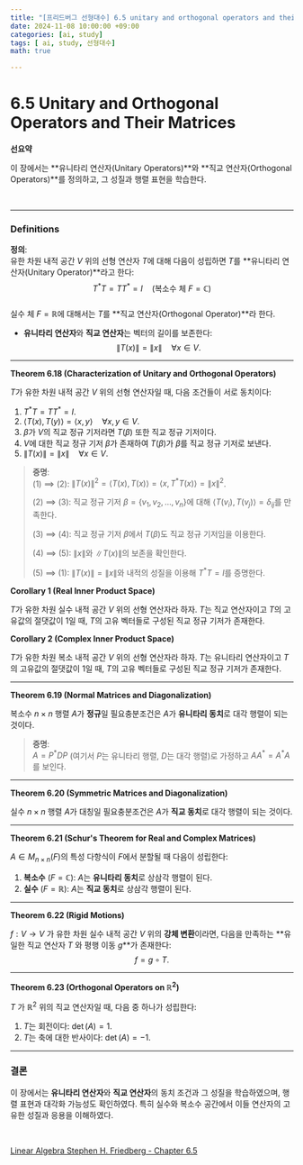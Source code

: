 ```yaml
---
title: "[프리드버그 선형대수] 6.5 unitary and orthogonal operators and their matrices"
date: 2024-11-08 10:00:00 +09:00  
categories: [ai, study]  
tags: [ ai, study, 선형대수]  
math: true  

---
```


# **6.5 Unitary and Orthogonal Operators and Their Matrices**

**선요약**  

이 장에서는 **유니타리 연산자(Unitary Operators)**와 **직교 연산자(Orthogonal Operators)**를 정의하고, 그 성질과 행렬 표현을 학습한다.  

<br/>

---

### **Definitions**  

**정의**:  
유한 차원 내적 공간 $V$ 위의 선형 연산자 $T$에 대해 다음이 성립하면 $T$를 **유니타리 연산자(Unitary Operator)**라고 한다:  
$$
T^*T = TT^* = I \quad \text{(복소수 체 $F = \mathbb{C}$)}
$$  
실수 체 $F = \mathbb{R}$에 대해서는 $T$를 **직교 연산자(Orthogonal Operator)**라 한다.  

- **유니타리 연산자**와 **직교 연산자**는 벡터의 길이를 보존한다:  
  $$
  \|T(x)\| = \|x\| \quad \forall x \in V.
  $$  

---

**Theorem 6.18 (Characterization of Unitary and Orthogonal Operators)**  
 
$T$가 유한 차원 내적 공간 $V$ 위의 선형 연산자일 때, 다음 조건들이 서로 동치이다:  

1. $T^*T = TT^* = I$.  
2. $\langle T(x), T(y) \rangle = \langle x, y \rangle \quad \forall x, y \in V$.  
3. $\beta$가 $V$의 직교 정규 기저라면 $T(\beta)$ 또한 직교 정규 기저이다.  
4. $V$에 대한 직교 정규 기저 $\beta$가 존재하여 $T(\beta)$가 $\beta$를 직교 정규 기저로 보낸다.  
5. $\|T(x)\| = \|x\| \quad \forall x \in V$.

> **증명**:  
> (1) $\implies$ (2): $\|T(x)\|^2 = \langle T(x), T(x) \rangle = \langle x, T^*T(x) \rangle = \|x\|^2$.  
>  
> (2) $\implies$ (3): 직교 정규 기저 $\beta = \{v_1, v_2, \dots, v_n\}$에 대해 $\langle T(v_i), T(v_j) \rangle = \delta_{ij}$를 만족한다.  
>  
> (3) $\implies$ (4): 직교 정규 기저 $\beta$에서 $T(\beta)$도 직교 정규 기저임을 이용한다.  
>  
> (4) $\implies$ (5): $\|x\|$와 $\|T(x)\|$의 보존을 확인한다.  
>  
> (5) $\implies$ (1): $\|T(x)\| = \|x\|$와 내적의 성질을 이용해 $T^*T = I$를 증명한다.

**Corollary 1 (Real Inner Product Space)**  
  
$T$가 유한 차원 실수 내적 공간 $V$ 위의 선형 연산자라 하자. $T$는 직교 연산자이고 $T$의 고유값의 절댓값이 1일 때, $T$의 고유 벡터들로 구성된 직교 정규 기저가 존재한다.

**Corollary 2 (Complex Inner Product Space)**  
 
$T$가 유한 차원 복소 내적 공간 $V$ 위의 선형 연산자라 하자. $T$는 유니타리 연산자이고 $T$의 고유값의 절댓값이 1일 때, $T$의 고유 벡터들로 구성된 직교 정규 기저가 존재한다.

---

**Theorem 6.19 (Normal Matrices and Diagonalization)**  
 
복소수 $n \times n$ 행렬 $A$가 **정규**일 필요충분조건은 $A$가 **유니타리 동치**로 대각 행렬이 되는 것이다.  

> **증명**:  
> $A = P^*DP$ (여기서 $P$는 유니타리 행렬, $D$는 대각 행렬)로 가정하고 $AA^* = A^*A$를 보인다.  

---

**Theorem 6.20 (Symmetric Matrices and Diagonalization)**  

실수 $n \times n$ 행렬 $A$가 대칭일 필요충분조건은 $A$가 **직교 동치**로 대각 행렬이 되는 것이다.

---

**Theorem 6.21 (Schur's Theorem for Real and Complex Matrices)**  
 
$A \in M_{n \times n}(F)$의 특성 다항식이 $F$에서 분할될 때 다음이 성립한다:

1. **복소수** ($F = \mathbb{C}$): $A$는 **유니타리 동치**로 상삼각 행렬이 된다.  
2. **실수** ($F = \mathbb{R}$): $A$는 **직교 동치**로 상삼각 행렬이 된다.  

---

**Theorem 6.22 (Rigid Motions)**  

$f: V \to V$ 가 유한 차원 실수 내적 공간 $V$ 위의 **강체 변환**이라면, 다음을 만족하는 **유일한 직교 연산자 $T$ 와 평행 이동 $g$**가 존재한다:  
$$
f = g \circ T.
$$

---

**Theorem 6.23 (Orthogonal Operators on $\mathbb{R}^2$)**  

$T$ 가 $\mathbb{R}^2$ 위의 직교 연산자일 때, 다음 중 하나가 성립한다:

1. $T$는 회전이다: $\det(A) = 1$.  
2. $T$는 축에 대한 반사이다: $\det(A) = -1$.  

---

### **결론**  

이 장에서는 **유니타리 연산자**와 **직교 연산자**의 동치 조건과 그 성질을 학습하였으며, 행렬 표현과 대각화 가능성도 확인하였다. 특히 실수와 복소수 공간에서 이들 연산자의 고유한 성질과 응용을 이해하였다.  

<br/>

[Linear Algebra Stephen H. Friedberg - Chapter 6.5](https://g.co/kgs/PAu2zpL)  

